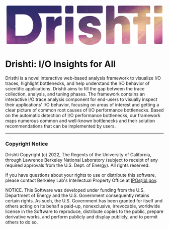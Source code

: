 <p align="center">
  <img src="https://github.com/hpc-io/drishti/blob/master/images/drishti-logo.png?raw=true" alt="Drishti"/>
</p>

# Drishti: I/O Insights for All

Dristhi is a novel interactive web-based analysis framework to visualize I/O traces, highlight bottlenecks, and help understand the I/O behavior of scientific applications. Drishti aims to fill the gap between the trace collection, analysis, and tuning phases. The framework contains an interactive I/O trace analysis component for end-users to visually inspect their applications' I/O behavior, focusing on areas of interest and getting a clear picture of common root causes of I/O performance bottlenecks. Based on the automatic detection of I/O performance bottlenecks, our framework maps numerous common and well-known bottlenecks and their solution recommendations that can be implemented by users.

---

### Copyright Notice

Drishti Copyright (c) 2022, The Regents of the University of California, through Lawrence Berkeley National Laboratory (subject to receipt of any required approvals from the U.S. Dept. of Energy). All rights reserved.

If you have questions about your rights to use or distribute this software, please contact Berkeley Lab's Intellectual Property Office at IPO@lbl.gov.

NOTICE.  This Software was developed under funding from the U.S. Department of Energy and the U.S. Government consequently retains certain rights.  As such, the U.S. Government has been granted for itself and others acting on its behalf a paid-up, nonexclusive, irrevocable, worldwide license in the Software to reproduce, distribute copies to the public, prepare derivative works, and perform publicly and display publicly, and to permit others to do so.
